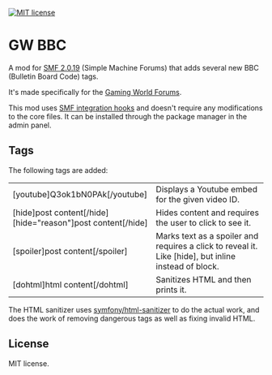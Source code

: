 [![MIT license](https://img.shields.io/badge/license-MIT-brightgreen.svg)](https://opensource.org/licenses/MIT)

# GW BBC

A mod for [SMF 2.0.19](https://www.simplemachines.org/) (Simple Machine Forums) that adds several new BBC (Bulletin Board Code) tags.

It's made specifically for the [Gaming World Forums](https://github.com/msikma/gw2006).

This mod uses [SMF integration hooks](https://wiki.simplemachines.org/smf/integration_hooks) and doesn't require any modifications to the core files. It can be installed through the package manager in the admin panel.

## Tags

The following tags are added:

<table>
<tr>
<td>[youtube]Q3ok1bN0PAk[/youtube]</td>
<td>Displays a Youtube embed for the given video ID.</td>
</tr>
<tr>
<td>[hide]post&nbsp;content[/hide]<br />[hide="reason"]post&nbsp;content[/hide]</td>
<td>Hides content and requires the user to click to see it.</td>
</tr>
<tr>
<td>[spoiler]post&nbsp;content[/spoiler]</td>
<td>Marks text as a spoiler and requires a click to reveal it. Like [hide], but inline instead of block.</td>
</tr>
<tr>
<td>[dohtml]html&nbsp;content[/dohtml]</td>
<td>Sanitizes HTML and then prints it.</td>
</tr>
</table>

The HTML sanitizer uses [symfony/html-sanitizer](https://packagist.org/packages/symfony/html-sanitizer) to do the actual work, and does the work of removing dangerous tags as well as fixing invalid HTML.

## License

MIT license.
